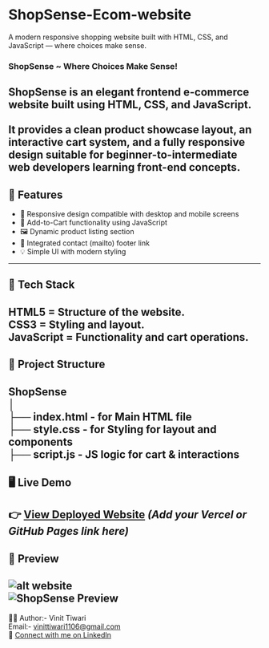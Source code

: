 # ShopSense-Ecom-website<br>
A modern responsive shopping website built with HTML, CSS, and JavaScript — where choices make sense.<br>
### ShopSense ~ Where Choices Make Sense!<br>

ShopSense is an elegant frontend e-commerce website built using **HTML, CSS, and JavaScript**.<br>  
It provides a clean product showcase layout, an interactive cart system, and a fully responsive design suitable for beginner-to-intermediate web developers learning front-end concepts.<br>
---
## 🚀 Features<br>

- 🧱 Responsive design compatible with desktop and mobile screens<br>  
- 🛒 Add-to-Cart functionality using JavaScript <br> 
- 🖼️ Dynamic product listing section <br> 
- 📧 Integrated contact (mailto) footer link<br>  
- 💡 Simple UI with modern styling <br> 
---

## 🧰 Tech Stack<br>

 **HTML5** = Structure of the website.<br>
 **CSS3** = Styling and layout.<br>
**JavaScript**  =  Functionality and cart operations.<br>
---


## 📂 Project Structure<br>

ShopSense<br>
│<br>
├── index.html - for Main HTML file<br>
├── style.css - for Styling for layout and components<br>
├── script.js - JS logic for cart & interactions<br>
---

## 🖥️ Live Demo<br>

👉 [View Deployed Website](#) *(Add your Vercel or GitHub Pages link here)*  <br>
---

## 📸 Preview<br>

![alt website](image.png) <br>
![ShopSense Preview](https://via.placeholder.com/900x500.png?text=ShopSense+Preview)<br>
---



👨‍💻 Author:- Vinit Tiwari<br>
Email:- vinittiwari1106@gmail.com<br>
🔗 [Connect with me on LinkedIn](https://www.linkedin.com/in/vinit-tiwari-5b265b380)<br>
